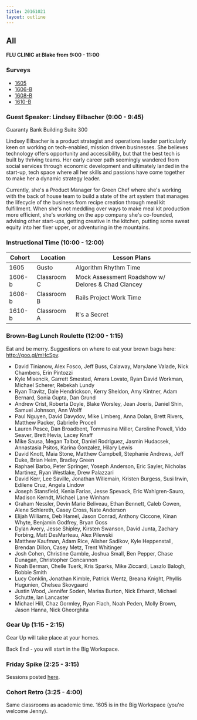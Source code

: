 ```yaml
---
title: 20161021
layout: outline
---
```


## All
__FLU CLINIC at Blake from 9:00 - 11:00__

### Surveys

* [1605]()
* [1606-B](https://goo.gl/forms/ZGO7gcRI7nxUcCIp2)
* [1608-B](https://goo.gl/forms/odt8vorX4viJ363L2)
* [1610-B](https://goo.gl/forms/nY2D99ngsMRqI6FH3)

### Guest Speaker: Lindsey Eilbacher (9:00 - 9:45)

Guaranty Bank Building Suite 300

Lindsey Eilbacher is a product strategist and operations leader particularly keen on working on tech-enabled, mission driven businesses. She believes technology offers opportunity and accessibility, but that the best tech is built by thriving teams. Her early career path seemingly wandered from social services through economic development and ultimately landed in the start-up, tech space where all her skills and passions have come together to make her a dynamic strategy leader.

Currently, she's a Product Manager for Green Chef where she's working with the back of house team to build a state of the art system that manages the lifecycle of the business from recipe creation through meal kit fulfillment. When she's not meddling over ways to make meal kit production more efficient, she's working on the app company she's co-founded, advising other start-ups, getting creative in the kitchen, putting some sweat equity into her fixer upper, or adventuring in the mountains.

### Instructional Time (10:00 - 12:00)
| Cohort | Location | Lesson Plans |
| ------ | -------- | ------------ |
| 1605   | Gusto | Algorithm Rhythm Time |
| 1606-b | Classroom C | Mock Assessment Roadshow w/ Delores & Chad Clancey |
| 1608-b | Classroom B | Rails Project Work Time |
| 1610-b | Classroom A | It's a Secret |


### Brown-Bag Lunch Roulette (12:00 - 1:15)

Eat and be merry. Suggestions on where to eat your brown bags here: http://goo.gl/mHcSpv.

* David Tinianow, Alex Fosco, Jeff Buss, Calaway, MaryJane Valade, Nick Chambers, Erin Pintozzi
* Kyle Misencik, Garrett Smestad, Amara Lovato, Ryan David Workman, Michael Scherer, Rebekah Lundy
* Ryan Travitz, Dale Hendrickson, Kerry Sheldon, Amy Kintner, Adam Bernard, Sonia Gupta, Dan Grund
* Andrew Crist, Roberta Doyle, Blake Worsley, Jean Joeris, Daniel Shin, Samuel Johnson, Ann Wolff
* Paul Nguyen, David Davydov, Mike Limberg, Anna Dolan, Brett Rivers, Matthew Packer, Gabrielle Procell
* Lauren Pesce, Dan Broadbent, Tommasina Miller, Caroline Powell, Vido Seaver, Brett Hevia, Lacey Knaff
* Mike Sausa, Megan Talbot, Daniel Rodriguez, Jasmin Hudacsek, Annastasia Psitos, Karina Gonzalez, Hilary Lewis
* David Knott, Maia Stone, Matthew Campbell, Stephanie Andrews, Jeff Duke, Brian Heim, Bradley Green
* Raphael Barbo, Peter Springer, Yoseph Anderson, Eric Sayler, Nicholas Martinez, Ryan Westlake, Drew Palazzari
* David Kerr, Lee Saville, Jonathan Willemain, Kristen Burgess, Susi Irwin, Edilene Cruz, Angela Lindow
* Joseph Stansfield, Kenia Farias, Jesse Spevack, Eric Wahlgren-Sauro, Madison Kerndt, Michael Lane Winham
* Graham Nessler, Devin Marie Beliveau, Ethan Bennett, Caleb Cowen, Alene Schlereth, Casey Cross, Nate Anderson
* Elijah Williams, Deb Hamel, Jason Conrad, Anthony Ciccone, Kinan Whyte, Benjamin Godfrey, Bryan Goss
* Dylan Avery, Jesse Shipley, Kirsten Swanson, David Junta, Zachary Forbing, Matt DesMarteau, Alex Pilewski
* Matthew Kaufman, Adam Rice, Alisher Sadikov, Kyle Heppenstall, Brendan Dillon, Casey Metz, Trent Whitinger
* Josh Cohen, Christine Gamble, Joshua Small, Ben Pepper, Chase Dunagan, Christopher Concannon
* Noah Berman, Chelle Tuerk, Kris Sparks, Mike Ziccardi, Laszlo Balogh, Robbie Smith
* Lucy Conklin, Jonathan Kimble, Patrick Wentz, Breana Knight, Phyllis Hugunien, Chelsea Skovgaard
* Justin Wood, Jennifer Soden, Marisa Burton, Nick Erhardt, Michael Schutte, Ian Lancaster
* Michael Hill, Chaz Gormley, Ryan Flach, Noah Peden, Molly Brown, Jason Hanna, Nick Gheorghita


### Gear Up (1:15 - 2:15)

Gear Up will take place at your homes.

Back End - you will start in the Big Workspace.


### Friday Spike (2:25 - 3:15)

Sessions posted [here](https://docs.google.com/document/d/16GOvVXm9UQSq0zsh_z9nFPEfRE9huS0gIi53EAa0sTI/edit).

### Cohort Retro (3:25 - 4:00)
Same classrooms as academic time. 1605 is in the Big Workspace (you're welcome Jenny).
